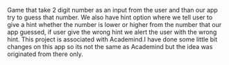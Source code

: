 Game that take 2 digit number as an input from the user and than our app try to guess that number. We also have hint option where we tell user to give a hint whether the number is lower or higher from the
number that our app guessed, if user give the wrong hint we alert the user with the wrong hint.
This project is associated with Academind.I have done some little bit changes on this app so its not the same as Academind but the idea was originated from there only.
